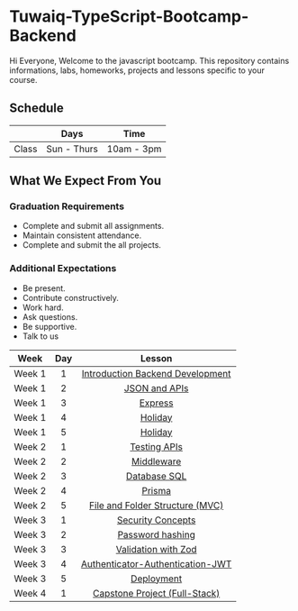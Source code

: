 
# Tuwaiq-TypeScript-Bootcamp-Backend
Hi Everyone, Welcome to the javascript bootcamp. This repository contains informations, labs, homeworks, projects and lessons specific to your course.

## Schedule
|  | Days | Time |
| --- | ------------- | ------------- |
| Class | Sun - Thurs  | 10am - 3pm  |


## What We Expect From You
### Graduation Requirements
* Complete and submit all assignments.
* Maintain consistent attendance.
* Complete and submit the all projects.
### Additional Expectations
* Be present.
* Contribute constructively.
* Work hard.
* Ask questions.
* Be supportive.
* Talk to us

| Week   | Day | Lesson |
|:-----:|:---:|:------:|
| Week 1| 1   |[Introduction Backend Development](https://github.com/Tuwaiq-Academy-Training/Js-Introduction-Backend-Development)|--- |
| Week 1| 2   |[JSON and APIs](https://github.com/Tuwaiq-Academy-Training/JSON-and-APIs/blob/main/README.md)|--- |
| Week 1| 3   |[Express](https://github.com/Tuwaiq-Academy-Training/Express/blob/main/README.md)|
| Week 1| 4   |[Holiday](https://github.com/Tuwaiq-Academy-Training/-Tuwaiq-TypeScript-Bootcamp-Backend/blob/main/README.md)|
| Week 1| 5   |[Holiday](https://github.com/Tuwaiq-Academy-Training/-Tuwaiq-TypeScript-Bootcamp-Backend/blob/main/README.md)|
| Week 2| 1   |[Testing APIs](https://github.com/Tuwaiq-Academy-Training/Testing-apis/blob/main/README.md) |
| Week 2| 2   |[Middleware](https://github.com/Tuwaiq-Academy-Training/middleware/blob/main/README.md) |
| Week 2| 3   |[Database SQL](https://github.com/Tuwaiq-Academy-Training/Database-SQL.js) |
| Week 2| 4   |[Prisma](https://github.com/Tuwaiq-Academy-Training/Prisma/blob/main/README.md)|--- |
| Week 2| 5   |[File and Folder Structure (MVC)](https://github.com/Tuwaiq-Academy-Training/File-and-Folder-Structure-MVC-)| 
| Week 3| 1   |[Security Concepts](https://github.com/Tuwaiq-Academy-Training/Security-Concepts/blob/main/README.md) |
| Week 3| 2   |[Password hashing ](https://github.com/Tuwaiq-Academy-Training/Password-hashing/blob/main/README.md)| 
| Week 3| 3   |[Validation with Zod](https://github.com/Tuwaiq-Academy-Training/Validation-with-Zod/blob/main/README.md)|
| Week 3| 4   |[Authenticator-Authentication-JWT](https://github.com/Tuwaiq-Academy-Training/authenticator-authentication-Hashing.js)| 
| Week 3| 5   |[Deployment](https://github.com/Tuwaiq-Academy-Training/-Tuwaiq-TypeScript-Bootcamp-Backend/blob/main/README.md)| 
| Week 4| 1   |[Capstone Project (Full-Stack)](https://github.com/Tuwaiq-Academy-Training/-Tuwaiq-TypeScript-Bootcamp-Backend/blob/main/README.md)|


